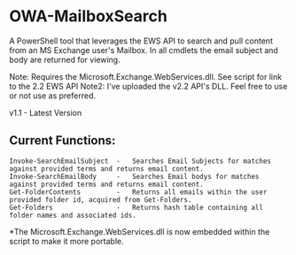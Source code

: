 # OWA-MailboxSearch
A PowerShell tool that leverages the EWS API to search and pull content from an MS Exchange user's Mailbox. In all cmdlets the email subject and body are returned for viewing.

Note: Requires the Microsoft.Exchange.WebServices.dll. See script for link to the 2.2 EWS API
Note2: I've uploaded the v2.2 API's DLL. Feel free to use or not use as preferred.

v1.1 - Latest Version


## Current Functions:
    Invoke-SearchEmailSubject  -   Searches Email Subjects for matches against provided terms and returns email content.
    Invoke-SearchEmailBody     -   Searches Email bodys for matches against provided terms and returns email content.
    Get-FolderContents         -   Returns all emails within the user provided folder id, acquired from Get-Folders.
    Get-Folders                -   Returns hash table containing all folder names and associated ids.
    
*The Microsoft.Exchange.WebServices.dll is now embedded within the script to make it more portable.
    



